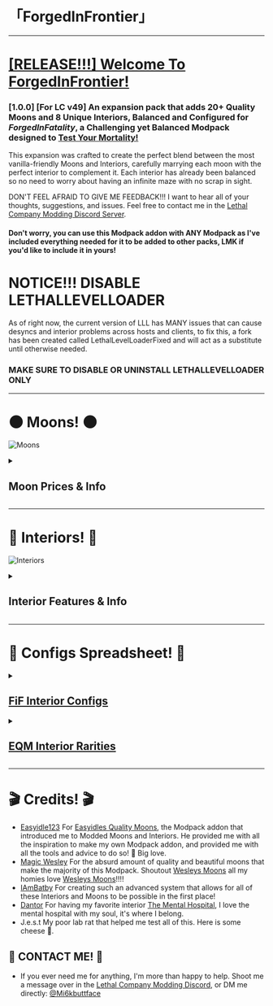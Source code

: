 # 「ForgedInFrontier」
---
# <ins>[RELEASE!!!] Welcome To ForgedInFrontier!</ins>
### [1.0.0] [For LC v49] An expansion pack that adds **20+ Quality Moons** and **8 Unique Interiors**, Balanced and Configured for ***ForgedInFatality***, a Challenging yet Balanced Modpack designed to <ins>Test Your Mortality!</ins>

This expansion was crafted to create the perfect blend between the most vanilla-friendly Moons and Interiors, carefully marrying each moon with the perfect interior to complement it. 
Each interior has already been balanced so no need to worry about having an infinite maze with no scrap in sight.

DON'T FEEL AFRAID TO GIVE ME FEEDBACK!!! I want to hear all of your thoughts, suggestions, and issues. Feel free to contact me in the [Lethal Company Modding Discord Server](https://discord.com/channels/1168655651455639582/1225622177970257961).
#### **Don't worry, you can use this Modpack addon with ANY Modpack as I've included everything needed for it to be added to other packs, LMK if you'd like to include it in yours!**

# NOTICE!!! DISABLE LETHALLEVELLOADER
As of right now, the current version of LLL has MANY issues that can cause desyncs and interior problems across hosts and clients, to fix this, a fork has been created called LethalLevelLoaderFixed and will act as a substitute until otherwise needed.
### MAKE SURE TO DISABLE OR UNINSTALL LETHALLEVELLOADER ONLY
---
# 🌑 Moons! 🌑
![Moons](https://github.com/Mi6kbuttface/ForgedInFrontier/blob/main/ForgedInFrontierMoonsBanner.gif?raw=true)
<details><summary>

## Moon Prices & Info
</summary>

## <ins>Risk Level: Less Than Lethal</ins> ⚠️
- **Aquatis** — ▮0 (*sfDesat*)
    - A Tropical Moon, populated with various green islands blooming with life, wildlife is relatively benign; intel shows this could be a storage facility used by pirates. The Company believes this is a fabricated story and advises you not to dig for buried treasure.
- **Junic** — ▮30 (*Magic_Wesley*)
    - A Deadly Jungle Moon, covered in ancient temples and even more ancient rituals. The Company is not liable for any curses you may contract.

## <ins>Risk Level: B</ins> ⚠️
- **Asteroid-13** — ▮0 (*Magic_Wesley*)
    - A Pitch-Black Asteroid, recorded as a biological weapon test site with high-value research estimated inside.
- **Solace** — ▮0 (*AudioKnight*)
    - A Tranquil Moon, known to house many vacation villas by wealthy quintillionaires, abandoned due to growing hostile fauna.
- **Eve** — ▮110 (*RosiePies*)
    - A Life Suitable Moon, once the center of the Eve Colonization Project, a perfectly suitable host to sustain life, a flourishing colony thrived here until transmitted distress signals were received. Investigate further, and seek survivors.
- **Atlantica** — ▮130 (*Magic_Wesley*)
    - An Oceanic Moon, containing a city in a cursed time paradox that causes it to sink repeatedly. Recover its artifacts with haste.
- **Gloom** — ▮220 (*Magic_Wesley*)
    - A Dark Deep Forest Moon, its looming trees prove to be an untapped resource, but the last company to land here faced nature's authority.
- **Infernis** — ▮280 (*Magic_Wesley*)
    - A Volcanic Moon, erupting with lava rivers, hostile creatures, and valuable crystal materials.
- **Celest** — ▮350 (sfDesat)
    - An Autumn Valley Moon, populated with a lush red forest and foliage, housing a factory still containing valuable material within.
- **Triskelion** — ▮350 (*AudioKnight*)
    - A Gaseous Giant Moon, holding a mining platform to siphon its natural resources. The platforms are unmaintained, structural integrity is questionable; don't slip.

## <ins>Risk Level: A</ins> ⚠️
- **Gratar** — ▮430 (*Magic_Wesley*)
    - A Mountainous Moon, once known for the largest AI-powered factory in the solar system, may still contain many high-value resources.
- **Desolation** — ▮510 (*Magic_Wesley*)
    - A Deserted Asteroid, seemingly desolate of all life. However, from an orbit view, you can see a red mass pulsating across the surface. Further exploration is not advised.
- **Fission-C** — ▮600 (*Magic_Wesley*)
    - A Radioactive Moon, housing an old toy factory retrofitted as a nuclear power plant, highly radioactive materials and toxic waste remain inside the facility.
- **Polarus** — ▮650 (*Magic_Wesley*)
    - A Frozen Moon, home to the legendary Polar Vaults, has yet to be reclaimed, and its riches and treasures are buried deep.

## <ins>Risk Level: S</ins> ⚠️
- **Acidir** — ▮580 (*Magic_Wesley*)
    - A Mysterious cursed moon, within an acidic swamp lies an old mansion with remains of something... lies inside.
- **Oldred** — ▮720 (Magic_Wesley)
    - A Slick Shadowy Moon, rich in its abundant natural crude oil, mining rigs were constructed in hopes of massive profits; however, many horrors deterred most from the devastation this moon can create.
- **Orion** — ▮750 (*sfDesat*)
    - A Dry Desert Moon, housing only one remaining standing building, which appears to be a church-like structure, but scans cannot indicate what lies inside.
- **Etern** — ▮750 (*Magic_Wesley*)
    - A Dune Desert Moon, hides a laboratory rumored to be the birthplace of the Baboon Hawks and more. Great intel lies inside.

## <ins>Risk Level: S+</ins> ⚠️
- **Etern** — ▮750 (*Magic_Wesley*)
    - A Dune Desert Moon, hides a laboratory rumored to be the birthplace of the Baboon Hawks and more. Great intel lies inside.
- **Auralis** — ▮800 (*AudioKnight*)
    - A Frigid Tundra Moon, one of The Company's rumored testing facilities, disguised as a general goods manufacturing plant, the danger has been reported to be high, with the promise of even higher valuables.

## <ins>Risk Level: SSS+</ins> ⚠️
- **Cosmocos** — ▮1000 (Magic_Wesley)
    - `??????????`
- **Sector-0** — ▮1750 (*RosiePies*)
    - <mark>[TRAVEL TO THIS MOON IS PROHIBITIED]</mark> | A Company Bioweapon Facility, records are scarce; however, scans indicate there was a mass evacuation caused by a containment breach of several biological weapons. Your Exploration will have *Consequences*.
</details>

---
# 🔑 Interiors! 🔑
![Interiors](https://github.com/Mi6kbuttface/ForgedInFrontier/blob/main/ForgedInFrontierInteriorsBanner.gif?raw=true)
<details><summary>

## Interior Features & Info
</summary>

## <ins>⛓️ Dungeon ⛓️ (*scoopy*) ⛓️</ins>
 **The Dungeon is a dark stone prison, consisting of dim torch-lit corridors and murky castle brick walls. Metal-plated dark oak doors may lead you to spiral staircases further into the labyrinth and your chance of survival.**
### <ins>Features</ins>
- Blue fire torches light fire escapes
- The abandoned treasure of a King lies deepest in the labyrinth
- Many dungeon cells remain intact, useful for trapping enemies in a pinch
![Dungeon Tapes](https://github.com/Mi6kbuttface/ForgedInFrontier/blob/main/DungeonV.gif?raw=true)

## <ins>🐀 Sewer 🐀 (*scoopy*) 🐀</ins>
**The Sewer is a damp underground sewer system, long corridors follow a stream mixed with filth and fortune. Follow the stream to cramped piping leading you further into the gross facility that soon will claim your body as its own.**
### <ins>Features</ins>
- Choose a ladder or stairway as your path into the sewer
- Long corridors are advantageous in both the search for scrap and the avoidance of enemies.
- Broken pipe parkour rooms can be used to distance yourself from hostiles
![Sewer Tapes](https://github.com/Mi6kbuttface/ForgedInFrontier/blob/main/SewerV.gif?raw=true)

## <ins>☢️ Bunker ☢️ (*Major_And_Skiz*) ☢️</ins>
**The Bunker is a dimly-lit underground stronghold, resembling the nature of WWI bunkers, with long rusted metal corridors that echo the remnants of wartime. Metal-plated bulkheads contain both treasure and traps buried deep within.**
### <ins>Features</ins>
- Bunker-specific scrap can be found only inside this interior
- Rats rule the bunker, as they are the only thing strong enough to have survived
- A familiar yet different radioactive buzzing can be heard inside this facility
![Bunker Tapes](https://github.com/Mi6kbuttface/ForgedInFrontier/blob/main/BunkerV.gif?raw=true)

## <ins>💡 Office 💡 (*Piggy*) 💡</ins>
**The Office is an abandoned Company bureau, containing multiple floors and a powered elevator. In the Hallways filled with computers and belongings left behind, a new creature called The Shrimp lurks, with an appetite for scrap not so different than your own.**
### <ins>Features</ins>
- The Elevator used to travel between floors, can be controlled using the terminal commands: [1F, 2F, 3F]
- The Elevator also contains storage shelves, which can help with hauling scrap and equipment in and out of the facility
- A new enemy called The Shrimp is passive until you fail to feed it, in which case you become its next meal
![Office Tapes](https://github.com/Mi6kbuttface/ForgedInFrontier/blob/main/OfficeV.gif?raw=true)

## <ins>💎 Scarlet Devil Mansion 💎 (*Alice*) 💎</ins>
**The Scarlet Devil Mansion is a sinister abode, its hallways cloaked in shadow and drained of vibrant hues. Inside lies endless riches, at the cost of the peril that follows anyone brave enough to disturb the fairies within them, to go against the flow of time and the woman who may wield it.**
### <ins>Features</ins>
- The doors inside the mansion can be destroyed, by employees and creatures alike
- Paintings can be found inside the mansion, their value is immense, however, the risk of stealing them will be proportional
- Suits of haunted Knight armor can be found patrolling the halls, watch your back as they only like to strike from behind
- Rare powerful colored crystals can be found, which could either be sold for profit, or used to enhance your company-provided flashlights
![Scarlet Devil Mansion Tapes](https://github.com/Mi6kbuttface/ForgedInFrontier/blob/main/ScarletDevilMansionV.gif?raw=true)

## <ins>🤿 PoolRooms 🤿 (*skidz*) 🤿</ins>
**The PoolRooms are an anomaly resembling the characteristics and aesthetics of the modern-day swimming pool. Equipped with bathrooms, lockers, and saunas, most of the rooms appear to be slightly submerged in lukewarm water, this liminal space appears easy to lose yourself in.**
### <ins>Features</ins>
- Lockers are great places to search for hidden loot
- Pool toys and utilities can be found lying around the area
- Water appears to have trace amounts of Epsom salt for muscle relief, and the saunas are fully functional
![PoolRooms Tapes](https://github.com/Mi6kbuttface/ForgedInFrontier/blob/main/PoolRoomsV.gif?raw=true)

## <ins>🏥 Mental Hospital 🏥 (*Dantor*) 🏥</ins>
**The Mental Hospital is a psychiatric institution, designed to treat and cure even the most insane of employees. Littered with remnants of previous patients, it seems there was more than meets the eye, surgical tables, poisonous sedative gas, and even death traps were designed to keep employees like you from seeing the light of day.**
### <ins>Features</ins>
- Every time you enter may look different from your last; I'm sure this has nothing to do with your mental health
- Death traps are constructed around the building, many containing parkour, y'know, to stop patients from escaping
- Pipes contain poisonous laughing gas, which may not be as funny if you breathe it in
![Mental Hospital Tapes](https://github.com/Mi6kbuttface/ForgedInFrontier/blob/main/MentalHospitalV.gif?raw=true)

## <ins>🚨 Sector-0 🚨 (*RosiePies*) 🚨</ins>
**Sector-0 was a classified Company bioweapon containment zone, only Authorized Assets may be debriefed. An evacuation-level event occurred in the Biolabs, resulting from multiple containment breaches, causing the immediate evacuation and abandonment of all Sector-0 facilities; it is advised that you do not investigate further. Your death will not be insured.**
### <ins>Features</ins>
- Nontoxic gas leaks in a large room with scaffolding
- Powered lifts can be used to ascend or descend floors
- Most containment capsules seem operational, yet unstable and on the verge of failure
![Sector-0 Tapes](https://github.com/Mi6kbuttface/ForgedInFrontier/blob/main/Sector0V.gif?raw=true)
</details>

---
# 📃 Configs Spreadsheet! 📃
<details><summary>

## <ins>[FiF Interior Configs](https://docs.google.com/spreadsheets/d/1prrFkH3J4WONrRQv2MfWdP3K2rT6cYqe3fLDjqQ3kg4/edit#gid=1992628571)</ins>
</summary>

- All my Interior weights for Vanilla and Modded moons (includes moons not in the pack such as Tolian's Moons, Atlas Abyss, EGypt, and more!
- A system that automatically generates the configs for the interiors including correct formatting
- Graphs that can display the information in an easy-to-understand format.
- A system to automatically compare and document changes from any version of your modpack to your current, for easier changelog organization.
</details>
<details>

**The Original spreadsheet was organized and made by [Easyidle123](https://thunderstore.io/c/lethal-company/p/Easyidle123/?section=modpacks), and feel free to ask him or me to make a version of your own using either of ours as a template!**
<summary>

## <ins>[EQM Interior Rarities](https://docs.google.com/spreadsheets/d/1T2wzTUHbQfy1O8e0B20XglbPA87ZCX6UPG2SY0fp-YE/edit#gid=65197106)</ins>
</summary>
</details>

---
# 🎬 Credits! 🎬 
- [Easyidle123](https://thunderstore.io/c/lethal-company/p/Easyidle123/?section=modpacks) For [Easyidles Quality Moons](https://thunderstore.io/c/lethal-company/p/Easyidle123/Easyidles_Quality_Moons/), the Modpack addon that introduced me to Modded Moons and Interiors. He provided me with all the inspiration to make my own Modpack addon, and provided me with all the tools and advice to do so! 💜 Big love.
- [Magic Wesley](https://thunderstore.io/c/lethal-company/p/Magic_Wesley/) For the absurd amount of quality and beautiful moons that make the majority of this Modpack. Shoutout [Wesleys Moons](https://thunderstore.io/c/lethal-company/p/Magic_Wesley/Wesleys_Moons/) all my homies love [Wesleys Moons](https://thunderstore.io/c/lethal-company/p/Magic_Wesley/Wesleys_Moons/)!!!!
- [IAmBatby](https://thunderstore.io/c/lethal-company/p/IAmBatby/) For creating such an advanced system that allows for all of these Interiors and Moons to be possible in the first place!
- [Dantor](https://thunderstore.io/c/lethal-company/p/Dantor/) For having my favorite interior [The Mental Hospital](https://thunderstore.io/c/lethal-company/p/Dantor/Dantors_Mental_Hospital/), I love the mental hospital with my soul, it's where I belong.
- J.e.s.t My poor lab rat that helped me test all of this. Here is some cheese 🧀.

## 🔗 CONTACT ME! 🔗
- If you ever need me for anything, I'm more than happy to help. Shoot me a message over in the [Lethal Company Modding Discord](https://discord.com/channels/1168655651455639582/1225622177970257961), or DM me directly: [@Mi6kbuttface](https://discordapp.com/users/753382823557070970)

